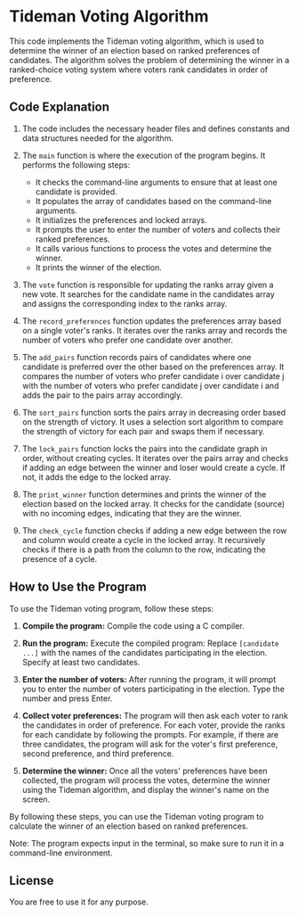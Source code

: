 # Tideman Voting Algorithm

This code implements the Tideman voting algorithm, which is used to determine the winner of an election based on ranked preferences of candidates. The algorithm solves the problem of determining the winner in a ranked-choice voting system where voters rank candidates in order of preference.

## Code Explanation

1. The code includes the necessary header files and defines constants and data structures needed for the algorithm.

2. The `main` function is where the execution of the program begins. It performs the following steps:
   - It checks the command-line arguments to ensure that at least one candidate is provided.
   - It populates the array of candidates based on the command-line arguments.
   - It initializes the preferences and locked arrays.
   - It prompts the user to enter the number of voters and collects their ranked preferences.
   - It calls various functions to process the votes and determine the winner.
   - It prints the winner of the election.

3. The `vote` function is responsible for updating the ranks array given a new vote. It searches for the candidate name in the candidates array and assigns the corresponding index to the ranks array.

4. The `record_preferences` function updates the preferences array based on a single voter's ranks. It iterates over the ranks array and records the number of voters who prefer one candidate over another.

5. The `add_pairs` function records pairs of candidates where one candidate is preferred over the other based on the preferences array. It compares the number of voters who prefer candidate i over candidate j with the number of voters who prefer candidate j over candidate i and adds the pair to the pairs array accordingly.

6. The `sort_pairs` function sorts the pairs array in decreasing order based on the strength of victory. It uses a selection sort algorithm to compare the strength of victory for each pair and swaps them if necessary.

7. The `lock_pairs` function locks the pairs into the candidate graph in order, without creating cycles. It iterates over the pairs array and checks if adding an edge between the winner and loser would create a cycle. If not, it adds the edge to the locked array.

8. The `print_winner` function determines and prints the winner of the election based on the locked array. It checks for the candidate (source) with no incoming edges, indicating that they are the winner.

9. The `check_cycle` function checks if adding a new edge between the row and column would create a cycle in the locked array. It recursively checks if there is a path from the column to the row, indicating the presence of a cycle.

## How to Use the Program

To use the Tideman voting program, follow these steps:

1. **Compile the program:** Compile the code using a C compiler.

2. **Run the program:** Execute the compiled program:
Replace `[candidate ...]` with the names of the candidates participating in the election. Specify at least two candidates.

3. **Enter the number of voters:** After running the program, it will prompt you to enter the number of voters participating in the election. Type the number and press Enter.

4. **Collect voter preferences:** The program will then ask each voter to rank the candidates in order of preference. For each voter, provide the ranks for each candidate by following the prompts. For example, if there are three candidates, the program will ask for the voter's first preference, second preference, and third preference.

5. **Determine the winner:** Once all the voters' preferences have been collected, the program will process the votes, determine the winner using the Tideman algorithm, and display the winner's name on the screen.

By following these steps, you can use the Tideman voting program to calculate the winner of an election based on ranked preferences.

Note: The program expects input in the terminal, so make sure to run it in a command-line environment.

## License

You are free to use it for any purpose.
